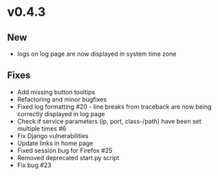 # v0.4.3

## New

* logs on log page are now displayed in system time zone

## Fixes

* Add missing button tooltips 
* Refactoring and minor bugfixes
* Fixed log formatting #20 - line breaks from traceback are now being correctly displayed in log page
* Check if service parameters (ip, port, class-/path) have been set multiple times #6
* Fix Django vulnerabilities
* Update links in home page
* Fixed session bug for Firefox #25
* Removed deprecated start.py script
* Fix bug #23